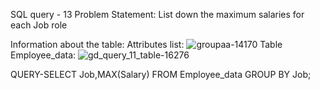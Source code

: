 SQL query - 13
Problem Statement:
List down the maximum salaries for each Job role

Information about the table:
Attributes list: 
![groupaa-14170](https://user-images.githubusercontent.com/97792024/185558470-e126f45b-bd06-4141-a2f9-f8304a3ee54d.png)
Table Employee_data:
![gd_query_11_table-16276](https://user-images.githubusercontent.com/97792024/185567089-d46b90be-7a9f-425d-bbac-087f50f9e405.png)


QUERY-SELECT Job,MAX(Salary) FROM Employee_data GROUP BY Job;
